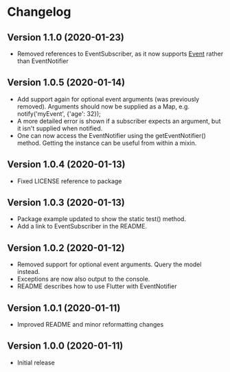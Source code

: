 # Changelog

## Version 1.1.0  (2020-01-23)

- Removed references to EventSubscriber, as it now supports [Event] rather than EventNotifier


## Version 1.0.5  (2020-01-14)

- Add support again for optional event arguments (was previously removed).
Arguments should now be supplied as a Map, e.g. notify('myEvent', {'age': 32});
- A more detailed error is shown if a subscriber expects an argument, but
it isn't supplied when notified.
- One can now access the EventNotifier using the getEventNotifier() method.
Getting the instance can be useful from within a mixin.

## Version 1.0.4  (2020-01-13)

- Fixed LICENSE reference to package

## Version 1.0.3  (2020-01-13)

- Package example updated to show the static test() method.
- Add a link to EventSubscriber in the README.

## Version 1.0.2  (2020-01-12)

- Removed support for optional event arguments. Query the model instead.
- Exceptions are now also output to the console.
- README describes how to use Flutter with EventNotifier

## Version 1.0.1  (2020-01-11)

- Improved README and minor reformatting changes

## Version 1.0.0  (2020-01-11)

- Initial release

[event]: https://pub.dev/packages/event
